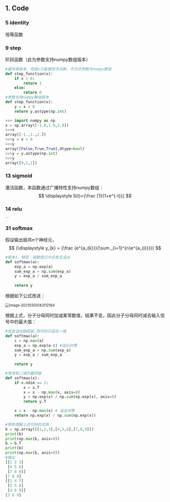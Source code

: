 ## 1. Code

### 5 identity

恒等函数

### 9 step

阶跃函数（此为参数支持numpy数组版本）

```python
#最简单版本，但是x只能接受浮点数，不允许参数为numpy数组
def step_function(x):
    if x > 0:
        return 1
    else:
        return 0
#参数支持numpy数组版本
def step_function(x):
    y = x > 0
    return y.astype(np.int)
```

```python
>>> import numpy as np
x = np.array([-1.0,1.0,2.0])
>>>x
array([-1.,1.,2.])
>>>y = x > 0
>>>y
array([False,True,True],dtype=bool)
>>>y = y.astype(np.int)
>>>y
array([0,1,1])
```

### 13 sigmoid

激活函数，本函数通过广播特性支持numpy数组：
$$
\displaystyle S(t)={\frac {1}{1+e^{-t}}}
$$

### 14 relu

<img src="https://silencht.oss-cn-beijing.aliyuncs.com/img/Ramp_function.svg.png" alt="Ramp_function.svg" style="zoom: 10%;" />

### 31 softmax

假设输出层共n个神经元，
$$
{\displaystyle y_{k} = {\frac {e^{a_{k}}}{\sum _{i=1}^{n}e^{a_{i}}}}}
$$

```python
#版本1，缺陷：指数值过大会发生溢出
def softmax(a):
    exp_a = np.exp(a)
    sum_exp_a = np.sum(exp_a)
    y = exp_a / sum_exp_a
    
    return y
```

根据如下公式改进：

<img src="https://silencht.oss-cn-beijing.aliyuncs.com/img/image-20210303143112164.png" alt="image-20210303143112164" style="zoom: 80%;" />

根据上式，分子分母同时加减某常数值，结果不变，因此分子分母同时减去输入信号中的最大值：

```python
#改良溢出缺陷版,但代码只适合一维
def softmax(a):
    c = np.max(a)
    exp_a = np.exp(a-c) #溢出对策
    sum_exp_a = np.sum(exp_a)
    y = exp_a / sum_exp_a
    
    return y
```

```python
#考虑到二维的最终版
def softmax(x):
    if x.ndim == 2:
        x = x.T
        x = x - np.max(x, axis=0)
        y = np.exp(x) / np.sum(np.exp(x), axis=0)
        return y.T 

    x = x - np.max(x) # 溢出对策
    return np.exp(x) / np.sum(np.exp(x))
```

```python
#帮助理解上述代码的实例：
b = np.array([[1,2,3],[4,5,6],[7,8,9]])
print(b)
print(np.max(b, axis=0))
b = b.T
print(b)
print(np.max(b, axis=0))
#输出
[[1 2 3]
 [4 5 6]
 [7 8 9]]
[7 8 9]
[[1 4 7]
 [2 5 8]
 [3 6 9]]
[3 6 9]
```



